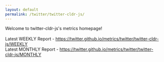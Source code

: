 ```yaml
---
layout: default
permalink: /twitter/twitter-cldr-js/
---
```

Welcome to twitter-cldr-js's metrics homepage!
<br><br>
Latest WEEKLY Report - <a href="https://twitter.github.io/metrics/twitter/twitter-cldr-js/WEEKLY">https://twitter.github.io/metrics/twitter/twitter-cldr-js/WEEKLY</a>
<br>
Latest MONTHLY Report - <a href="https://twitter.github.io/metrics/twitter/twitter-cldr-js/MONTHLY">https://twitter.github.io/metrics/twitter/twitter-cldr-js/MONTHLY</a>
<br>
